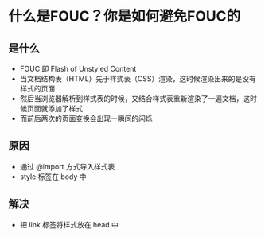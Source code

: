 # 什么是FOUC？你是如何避免FOUC的

## 是什么

- FOUC 即 Flash of Unstyled Content
- 当文档结构表（HTML）先于样式表（CSS）渲染，这时候渲染出来的是没有样式的页面
- 然后当浏览器解析到样式表的时候，又结合样式表重新渲染了一遍文档，这时候页面就添加了样式
- 而前后两次的页面变换会出现一瞬间的闪烁

## 原因

- 通过 @import 方式导入样式表
- style 标签在 body 中

## 解决

- 把 link 标签将样式放在 head 中